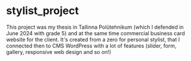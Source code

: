 # stylist_project

This project was my thesis in Tallinna Polütehnikum (which I defended in June 2024 with grade 5) and at the same time commercial business card website for the client.
It's created from a zero for personal stylist, that I connected then to CMS WordPress with a lot of features (slider, form, gallery, responsive web design and so on!)
